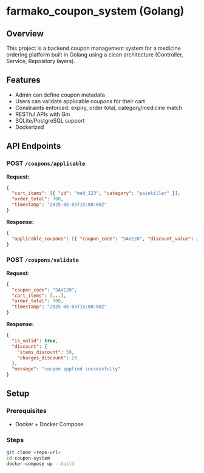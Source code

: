 # farmako_coupon_system (Golang)

## Overview
This project is a backend coupon management system for a medicine ordering platform built in Golang using a clean architecture (Controller, Service, Repository layers).

## Features
- Admin can define coupon metadata
- Users can validate applicable coupons for their cart
- Constraints enforced: expiry, order total, category/medicine match
- RESTful APIs with Gin
- SQLite/PostgreSQL support
- Dockerized

## API Endpoints

### POST `/coupons/applicable`
**Request:**
```json
{
  "cart_items": [{ "id": "med_123", "category": "painkiller" }],
  "order_total": 700,
  "timestamp": "2025-05-05T15:00:00Z"
}
```

**Response:**
```json
{
  "applicable_coupons": [{ "coupon_code": "SAVE20", "discount_value": 20 }]
}
```

### POST `/coupons/validate`
**Request:**
```json
{
  "coupon_code": "SAVE20",
  "cart_items": [...],
  "order_total": 700,
  "timestamp": "2025-05-05T15:00:00Z"
}
```

**Response:**
```json
{
  "is_valid": true,
  "discount": {
    "items_discount": 50,
    "charges_discount": 20
  },
  "message": "coupon applied successfully"
}
```

## Setup
### Prerequisites
- Docker + Docker Compose

### Steps
```bash
git clone <repo-url>
cd coupon-system
docker-compose up --build
```
